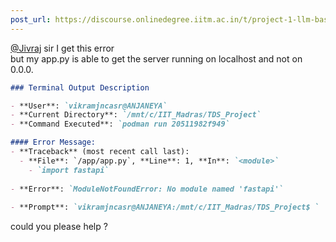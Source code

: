 ```yaml
---
post_url: https://discourse.onlinedegree.iitm.ac.in/t/project-1-llm-based-automation-agent-discussion-thread-tds-jan-2025/164277/216
---
```

[@Jivraj](/u/jivraj) sir I get this error  
but my app.py is able to get the server running on localhost and not on 0.0.0.  

```markdown
### Terminal Output Description

- **User**: `vikramjncasr@ANJANEYA`
- **Current Directory**: `/mnt/c/IIT_Madras/TDS_Project`
- **Command Executed**: `podman run 20511982f949`

#### Error Message:
- **Traceback** (most recent call last):
  - **File**: `/app/app.py`, **Line**: 1, **In**: `<module>`
    - `import fastapi`
  
- **Error**: `ModuleNotFoundError: No module named 'fastapi'`
  
- **Prompt**: `vikramjncasr@ANJANEYA:/mnt/c/IIT_Madras/TDS_Project$ `
```

  
could you please help ?